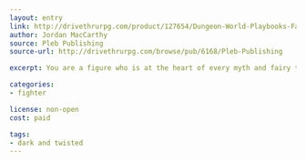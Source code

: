 ```yaml
---
layout: entry
link: http://drivethrurpg.com/product/127654/Dungeon-World-Playbooks-Fate-of-the-World-Bundle
author: Jordan MacCarthy
source: Pleb Publishing
source-url: http://drivethrurpg.com/browse/pub/6168/Pleb-Publishing

excerpt: You are a figure who is at the heart of every myth and fairy tale.

categories:
- fighter

license: non-open
cost: paid

tags:
- dark and twisted
---
```

